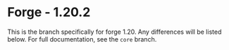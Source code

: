 # Forge - 1.20.2

This is the branch specifically for forge 1.20.
Any differences will be listed below. For full documentation, see the `core` branch.
